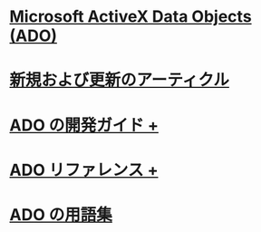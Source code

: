 # [Microsoft ActiveX Data Objects (ADO)](microsoft-activex-data-objects-ado.md)
# [新規および更新のアーティクル](new-updated-ado.md)

# [ADO の開発ガイド +](./guide/ado-programmer-s-guide.md)
# [ADO リファレンス +](./reference/ado-glossary.md)

# [ADO の用語集](ado-glossary.md)
